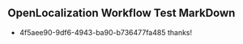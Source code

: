 ## OpenLocalization Workflow Test MarkDown
* 4f5aee90-9df6-4943-ba90-b736477fa485 
thanks!<!--HONumber=Mar16_HO3-->
